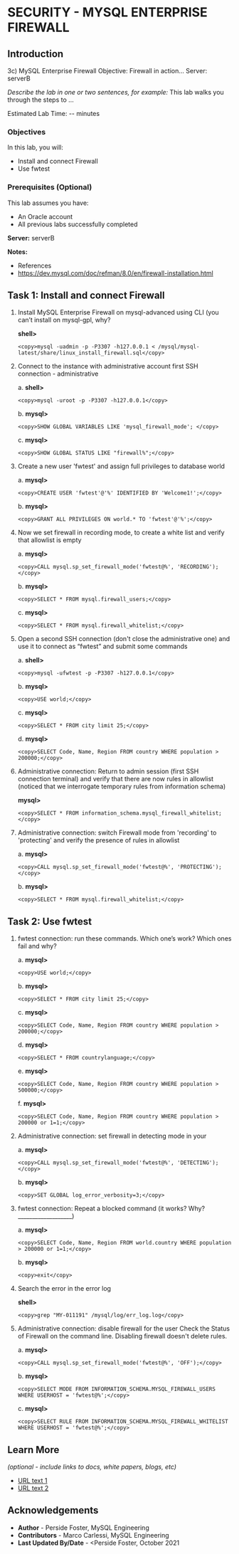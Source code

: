 # SECURITY - MYSQL ENTERPRISE FIREWALL

## Introduction
3c) MySQL Enterprise Firewall
Objective: Firewall in action…
Server: serverB

*Describe the lab in one or two sentences, for example:* This lab walks you through the steps to ...

Estimated Lab Time: -- minutes

### Objectives

In this lab, you will:
* Install and connect Firewall
* Use fwtest

### Prerequisites (Optional)

This lab assumes you have:
* An Oracle account
* All previous labs successfully completed

**Server:** serverB

**Notes:**
- References
- https://dev.mysql.com/doc/refman/8.0/en/firewall-installation.html


## Task 1: Install and connect  Firewall
1.	Install MySQL Enterprise Firewall on mysql-advanced using CLI (you can’t install on mysql-gpl, why? 

    **shell>** 
    ```
    <copy>mysql -uadmin -p -P3307 -h127.0.0.1 < /mysql/mysql-latest/share/linux_install_firewall.sql</copy>
    ```
2.	Connect to the instance with administrative account first SSH connection - administrative

    a. **shell>** 
    ```
    <copy>mysql -uroot -p -P3307 -h127.0.0.1</copy>
    ```
    b. **mysql>** 
    ```
    <copy>SHOW GLOBAL VARIABLES LIKE 'mysql_firewall_mode'; </copy>
    ```
    c. **mysql>** 
    ```
    <copy>SHOW GLOBAL STATUS LIKE "firewall%";</copy>
    ```
3.	Create a new user 'fwtest' and assign full privileges to database world

    a. **mysql>** 
    ```
    <copy>CREATE USER 'fwtest'@'%' IDENTIFIED BY 'Welcome1!';</copy>
    ```
    b. **mysql>** 
    ```
    <copy>GRANT ALL PRIVILEGES ON world.* TO 'fwtest'@'%';</copy>
    ```
4.	Now we set firewall in recording mode, to create a white list and verify that allowlist is empty

    a. **mysql>** 
    ```
    <copy>CALL mysql.sp_set_firewall_mode('fwtest@%', 'RECORDING');</copy>
    ```
    b. **mysql>** 
    ```
    <copy>SELECT * FROM mysql.firewall_users;</copy>
    ```
    c. **mysql>** 
    ```
    <copy>SELECT * FROM mysql.firewall_whitelist;</copy>
    ```
5.	Open a second SSH connection (don't close the administrative one) and use it to connect as “fwtest” and submit some commands

    a. **shell>** 
    ```
    <copy>mysql -ufwtest -p -P3307 -h127.0.0.1</copy>
    ```
    b. **mysql>** 
    ```
    <copy>USE world;</copy>
    ```
    c. **mysql>** 
    ```
    <copy>SELECT * FROM city limit 25;</copy>
    ```
    d. **mysql>** 
    ```
    <copy>SELECT Code, Name, Region FROM country WHERE population > 200000;</copy>
    ```
6.	Administrative connection: Return to admin session (first SSH connection terminal) and verify that there are now rules in allowlist (noticed that we interrogate temporary rules from information schema) 

    **mysql>** 
    ```
    <copy>SELECT * FROM information_schema.mysql_firewall_whitelist;</copy>
    ```
7.	Administrative connection: switch Firewall mode from 'recording' to 'protecting' and verify the presence of rules in allowlist

    a. **mysql>** 
    ```
    <copy>CALL mysql.sp_set_firewall_mode('fwtest@%', 'PROTECTING');</copy>
    ```
    b. **mysql>** 
    ```
    <copy>SELECT * FROM mysql.firewall_whitelist;</copy>
    ```
## Task 2: Use fwtest
1.	fwtest connection: run these commands. Which one’s work? Which ones fail and why?

    a. **mysql>** 
    ```
    <copy>USE world;</copy>
    ```
    b. **mysql>** 
    ```
    <copy>SELECT * FROM city limit 25;</copy>
    ```
    c. **mysql>** 
    ```
    <copy>SELECT Code, Name, Region FROM country WHERE population > 200000;</copy>
    ```
    d. **mysql>** 
    ```
    <copy>SELECT * FROM countrylanguage;</copy>
    ```
    e. **mysql>** 
    ```
    <copy>SELECT Code, Name, Region FROM country WHERE population > 500000;</copy>
    ```
    f. **mysql>** 
    ```
    <copy>SELECT Code, Name, Region FROM country WHERE population > 200000 or 1=1;</copy>
    ```
2.	Administrative connection: set firewall in detecting mode in your 

    a. **mysql>** 
    ```
    <copy>CALL mysql.sp_set_firewall_mode('fwtest@%', 'DETECTING');</copy>
    ```
    b. **mysql>** 
    ```
    <copy>SET GLOBAL log_error_verbosity=3;</copy>
    ```
3.	fwtest connection: Repeat a blocked command (it works? Why? ___________________)

    a. **mysql>** 
    ```
    <copy>SELECT Code, Name, Region FROM world.country WHERE population > 200000 or 1=1;</copy>
    ```
    b. **mysql>** 
    ```
    <copy>exit</copy>
    ```
4.	Search the error in the error log

    **shell>** 
    ```
    <copy>grep "MY-011191" /mysql/log/err_log.log</copy>
    ```
5.	Administrative connection: disable firewall for the user Check the Status of Firewall on the command line. Disabling firewall doesn't delete rules.

    a. **mysql>** 
    ```
    <copy>CALL mysql.sp_set_firewall_mode('fwtest@%', 'OFF');</copy>
    ```
    b. **mysql>** 
    ```
    <copy>SELECT MODE FROM INFORMATION_SCHEMA.MYSQL_FIREWALL_USERS WHERE USERHOST = 'fwtest@%';</copy>
    ```
    c. **mysql>** 
    ```
    <copy>SELECT RULE FROM INFORMATION_SCHEMA.MYSQL_FIREWALL_WHITELIST WHERE USERHOST = 'fwtest@%';</copy>
    ```
## Learn More

*(optional - include links to docs, white papers, blogs, etc)*

* [URL text 1](http://docs.oracle.com)
* [URL text 2](http://docs.oracle.com)

## Acknowledgements
* **Author** - Perside Foster, MySQL Engineering
* **Contributors** -  Marco Carlessi, MySQL Engineering
* **Last Updated By/Date** - <Perside Foster, October 2021
